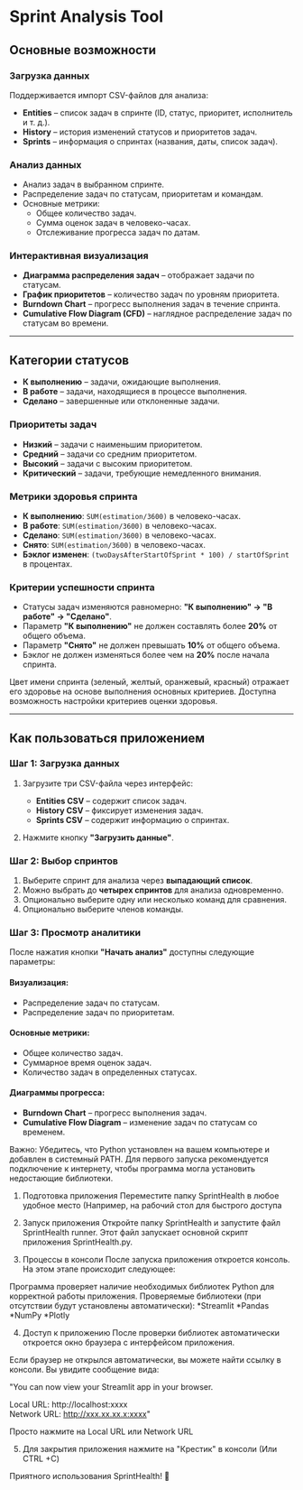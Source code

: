 # Sprint Analysis Tool

## Основные возможности

### Загрузка данных
Поддерживается импорт CSV-файлов для анализа:
- **Entities** – список задач в спринте (ID, статус, приоритет, исполнитель и т. д.).
- **History** – история изменений статусов и приоритетов задач.
- **Sprints** – информация о спринтах (названия, даты, список задач).

### Анализ данных
- Анализ задач в выбранном спринте.
- Распределение задач по статусам, приоритетам и командам.
- Основные метрики:
  - Общее количество задач.
  - Сумма оценок задач в человеко-часах.
  - Отслеживание прогресса задач по датам.

### Интерактивная визуализация
- **Диаграмма распределения задач** – отображает задачи по статусам.
- **График приоритетов** – количество задач по уровням приоритета.
- **Burndown Chart** – прогресс выполнения задач в течение спринта.
- **Cumulative Flow Diagram (CFD)** – наглядное распределение задач по статусам во времени.

---

## Категории статусов

- **К выполнению** – задачи, ожидающие выполнения.
- **В работе** – задачи, находящиеся в процессе выполнения.
- **Сделано** – завершенные или отклоненные задачи.

### Приоритеты задач

- **Низкий** – задачи с наименьшим приоритетом.
- **Средний** – задачи со средним приоритетом.
- **Высокий** – задачи с высоким приоритетом.
- **Критический** – задачи, требующие немедленного внимания.

### Метрики здоровья спринта

- **К выполнению**: `SUM(estimation/3600)` в человеко-часах.
- **В работе**: `SUM(estimation/3600)` в человеко-часах.
- **Сделано**: `SUM(estimation/3600)` в человеко-часах.
- **Снято**: `SUM(estimation/3600)` в человеко-часах.
- **Бэклог изменен**: `(twoDaysAfterStartOfSprint * 100) / startOfSprint` в процентах.

### Критерии успешности спринта

- Статусы задач изменяются равномерно: **"К выполнению" → "В работе" → "Сделано"**.
- Параметр **"К выполнению"** не должен составлять более **20%** от общего объема.
- Параметр **"Снято"** не должен превышать **10%** от общего объема.
- Бэклог не должен изменяться более чем на **20%** после начала спринта.

Цвет имени спринта (зеленый, желтый, оранжевый, красный) отражает его здоровье на основе выполнения основных критериев. Доступна возможность настройки критериев оценки здоровья.

---

## Как пользоваться приложением

### Шаг 1: Загрузка данных
1. Загрузите три CSV-файла через интерфейс:
   - **Entities CSV** – содержит список задач.
   - **History CSV** – фиксирует изменения задач.
   - **Sprints CSV** – содержит информацию о спринтах.

2. Нажмите кнопку **"Загрузить данные"**.

### Шаг 2: Выбор спринтов
1. Выберите спринт для анализа через **выпадающий список**.
2. Можно выбрать до **четырех спринтов** для анализа одновременно.
3. Опционально выберите одну или несколько команд для сравнения.
4. Опционально выберите членов команды.

### Шаг 3: Просмотр аналитики
После нажатия кнопки **"Начать анализ"** доступны следующие параметры:

#### Визуализация:
- Распределение задач по статусам.
- Распределение задач по приоритетам.

#### Основные метрики:
- Общее количество задач.
- Суммарное время оценок задач.
- Количество задач в определенных статусах.

#### Диаграммы прогресса:
- **Burndown Chart** – прогресс выполнения задач.
- **Cumulative Flow Diagram** – изменение задач по статусам со временем.

Важно:
Убедитесь, что Python установлен на вашем компьютере и добавлен в системный PATH.
Для первого запуска рекомендуется подключение к интернету, чтобы программа могла установить недостающие библиотеки.

1. Подготовка приложения
Переместите папку SprintHealth в любое удобное место (Например, на рабочий стол для быстрого доступа

2. Запуск приложения
Откройте папку SprintHealth и запустите файл SprintHealth runner.
Этот файл запускает основной скрипт приложения SprintHealth.py.

3. Процессы в консоли
После запуска приложения откроется консоль. На этом этапе происходит следующее:

Программа проверяет наличие необходимых библиотек Python для корректной работы приложения.
Проверяемые библиотеки (при отсутствии будут установлены автоматически):
*Streamlit
*Pandas
*NumPy
*Plotly

4. Доступ к приложению
После проверки библиотек автоматически откроется окно браузера с интерфейсом приложения.

Если браузер не открылся автоматически, вы можете найти ссылку в консоли. Вы увидите сообщение вида:

"You can now view your Streamlit app in your browser.

Local URL: http://localhost:xxxx  
Network URL: http://xxx.xx.xx.x:xxxx"

Просто нажмите на Local URL или Network URL

5. Для закрытия приложения нажмите на "Крестик" в консоли (Или CTRL +C)

Приятного использования SprintHealth! 🚀







